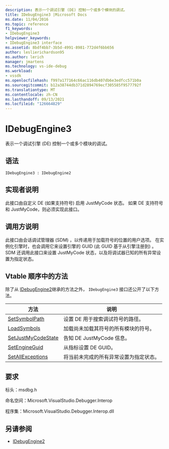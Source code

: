 ```yaml
---
description: 表示一个调试引擎 (DE) 控制一个或多个模块的调试。
title: IDebugEngine3 |Microsoft Docs
ms.date: 11/04/2016
ms.topic: reference
f1_keywords:
- IDebugEngine3
helpviewer_keywords:
- IDebugEngine3 interface
ms.assetid: 8bdf4bb7-3b5d-4991-8981-772d4f6bb656
author: leslierichardson95
ms.author: lerich
manager: jmartens
ms.technology: vs-ide-debug
ms.workload:
- vssdk
ms.openlocfilehash: f997a177164c66ac116db407db6e3edfcc571b0a
ms.sourcegitcommit: b12a38744db371d2894769ecf305585f9577792f
ms.translationtype: MT
ms.contentlocale: zh-CN
ms.lasthandoff: 09/13/2021
ms.locfileid: "126664829"
---
```

# <a name="idebugengine3"></a>IDebugEngine3
表示一个调试引擎 (DE) 控制一个或多个模块的调试。

## <a name="syntax"></a>语法

```
IDebugEngine3 : IDebugEngine2
```

## <a name="notes-for-implementers"></a>实现者说明
 此接口由自定义 DE (如果支持符号) 启用 JustMyCode 状态。 如果 DE 支持符号和 JustMyCode，则必须实现此接口。

## <a name="notes-for-callers"></a>调用方说明
 此接口由会话调试管理器 (SDM) ，以传递用于加载符号的位置的用户选项。 在实例化引擎时，也会调用它来设置引擎的 GUID (此 GUID 基于从引擎注册到) 。 SDM 还调用此接口来设置 JustMyCode 状态，以及将调试器已知的所有异常设置为指定状态。

## <a name="methods-in-vtable-order"></a>Vtable 顺序中的方法
 除了从 [IDebugEngine2](../../../extensibility/debugger/reference/idebugengine2.md)继承的方法之外， `IDebugEngine3` 接口还公开了以下方法。

|方法|说明|
|------------|-----------------|
|[SetSymbolPath](../../../extensibility/debugger/reference/idebugengine3-setsymbolpath.md)|设置 DE 用于搜索调试符号的路径。|
|[LoadSymbols](../../../extensibility/debugger/reference/idebugengine3-loadsymbols.md)|加载尚未加载其符号的所有模块的符号。|
|[SetJustMyCodeState](../../../extensibility/debugger/reference/idebugengine3-setjustmycodestate.md)|告知 DE JustMyCode 信息。|
|[SetEngineGuid](../../../extensibility/debugger/reference/idebugengine3-setengineguid.md)|从指标设置 DE GUID。|
|[SetAllExceptions](../../../extensibility/debugger/reference/idebugengine3-setallexceptions.md)|将当前未完成的所有异常设置为指定状态。|

## <a name="requirements"></a>要求
 标头：msdbg.h

 命名空间：Microsoft.VisualStudio.Debugger.Interop

 程序集：Microsoft.VisualStudio.Debugger.Interop.dll

## <a name="see-also"></a>另请参阅
- [IDebugEngine2](../../../extensibility/debugger/reference/idebugengine2.md)
